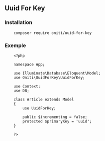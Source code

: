 
## Uuid For Key ##
 
### Installation ###
 
```
    composer require oniti/uuid-for-key
```

### Exemple ###

```
    <?php

    namespace App;

    use Illuminate\Database\Eloquent\Model;
    use Oniti\UuidForKey\UuidForKey;

    use Context;
    use DB;

    class Article extends Model
    {
        use UuidForKey;

        public $incrementing = false;
        protected $primaryKey = 'uuid';
    }

    ?>
```